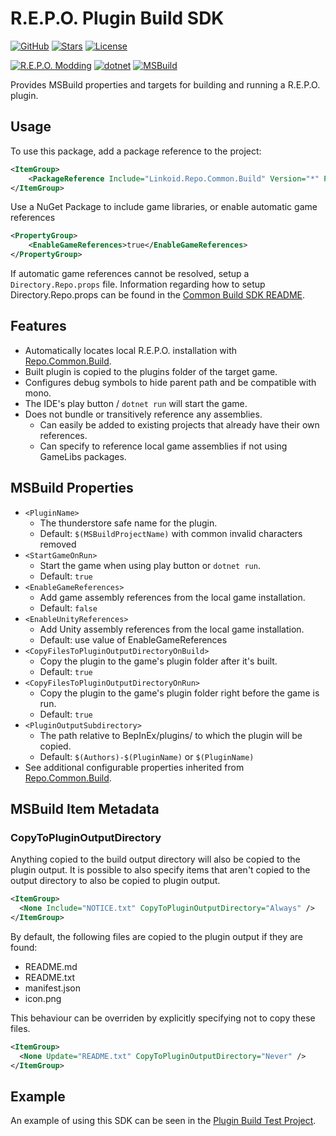 ﻿# R.E.P.O. Plugin Build SDK
[![GitHub](https://img.shields.io/badge/GitHub-%23121011.svg?logo=github&logoColor=white)](https://github.com/linkoid/Repo.Sdks/tree/main/Plugin.Build#Repo-Plugin-Build-SDK)
[![Stars](https://img.shields.io/github/stars/linkoid/Repo.Sdks)](https://github.com/linkoid/Repo.Sdks/stargazers)
[![License](https://img.shields.io/github/license/linkoid/Repo.Sdks)](https://github.com/linkoid/Repo.Sdks/tree/main?tab=MIT-1-ov-file)

[![R.E.P.O. Modding](https://custom-icon-badges.demolab.com/badge/R.E.P.O.-Modding-FCD233.svg?labelColor=black&logo=repogame)](https://github.com/zelofi/REPOModdingGuide/wiki)
[![dotnet](https://img.shields.io/badge/dotnet-512BD4?logo=dotnet)](https://dotnet.microsoft.com/en-us/download)
[![MSBuild](https://custom-icon-badges.demolab.com/badge/MSBuild-B35601.svg?logo=msbuild)](https://learn.microsoft.com/en-us/visualstudio/msbuild/msbuild)

Provides MSBuild properties and targets for building and running a R.E.P.O. plugin.

## Usage
To use this package, add a package reference to the project:
```xml
<ItemGroup>
	<PackageReference Include="Linkoid.Repo.Common.Build" Version="*" PrivateAssets="all" />
</ItemGroup>
```

Use a NuGet Package to include game libraries, or enable automatic game references
```xml
<PropertyGroup>
	<EnableGameReferences>true</EnableGameReferences>
</PropertyGroup>
```

If automatic game references cannot be resolved, setup a `Directory.Repo.props` file.
Information regarding how to setup Directory.Repo.props can be found in the 
[Common Build SDK README](https://github.com/linkoid/Repo.Sdks/tree/main/Common.Build#readme).

## Features
* Automatically locates local R.E.P.O. installation with [Repo.Common.Build](https://github.com/linkoid/Repo.Sdks/tree/main/Common.Build#Repo-Common-Build-SDK).
* Built plugin is copied to the plugins folder of the target game.
* Configures debug symbols to hide parent path and be compatible with mono.
* The IDE's play button / `dotnet run` will start the game.
* Does not bundle or transitively reference any assemblies.
  * Can easily be added to existing projects that already have their own references.
  * Can specify to reference local game assemblies if not using GameLibs packages.

## MSBuild Properties
* `<PluginName>`
  * The thunderstore safe name for the plugin.
  * Default: `$(MSBuildProjectName)` with common invalid characters removed
* `<StartGameOnRun>`
  * Start the game when using play button or `dotnet run`.
  * Default: `true` 
* `<EnableGameReferences>`
  * Add game assembly references from the local game installation. 
  * Default: `false`
* `<EnableUnityReferences>`
  * Add Unity assembly references from the local game installation.
  * Default: use value of EnableGameReferences
* `<CopyFilesToPluginOutputDirectoryOnBuild>`
  * Copy the plugin to the game's plugin folder after it's built.
  * Default: `true`
* `<CopyFilesToPluginOutputDirectoryOnRun>`
  * Copy the plugin to the game's plugin folder right before the game is run.
  * Default: `true`
* `<PluginOutputSubdirectory>`
  * The path relative to BepInEx/plugins/ to which the plugin will be copied.
  * Default: `$(Authors)-$(PluginName)` or `$(PluginName)`
* See additional configurable properties inherited from [Repo.Common.Build](https://github.com/linkoid/Repo.Sdks/tree/main/Common.Build#MSBuild-Properties).

## MSBuild Item Metadata
### CopyToPluginOutputDirectory
Anything copied to the build output directory will also be copied to the 
plugin output. It is possible to also specify items that aren't copied 
to the output directory to also be copied to plugin output.
```xml
<ItemGroup>
  <None Include="NOTICE.txt" CopyToPluginOutputDirectory="Always" />
</ItemGroup>
```

By default, the following files are copied to the plugin output if they are found:
* README.md
* README.txt
* manifest.json
* icon.png

This behaviour can be overriden by explicitly specifying not to copy these files.
```xml
<ItemGroup>
  <None Update="README.txt" CopyToPluginOutputDirectory="Never" />
</ItemGroup>
```

## Example
An example of using this SDK can be seen in the [Plugin Build Test Project](https://github.com/linkoid/Repo.Sdks/blob/main/Plugin.Build.Tests/Plugin.Build.Tests.csproj).
